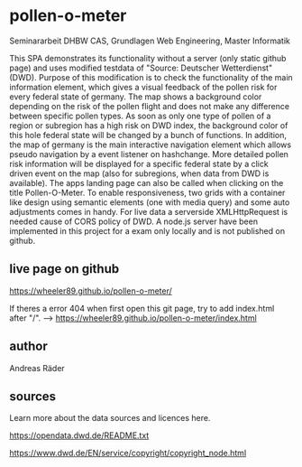 # pollen-o-meter
Seminararbeit DHBW CAS, Grundlagen Web Engineering, Master Informatik

This SPA demonstrates its functionality without a server (only static github page) and uses modified testdata of "Source: Deutscher Wetterdienst" (DWD). Purpose of this modification is to check the functionality of the main information element, which gives a visual feedback of the pollen risk for every federal state of germany. The map shows a background color depending on the risk of the pollen flight and does not make any difference between specific pollen types. As soon as only one type of pollen of a region or subregion has a high risk on DWD index, the background color of this hole federal state will be changed by a bunch of functions. In addition, the map of germany is the main interactive navigation element which allows pseudo navigation by a event listener on hashchange. More detailed pollen risk information will be displayed for a specific federal state by a click driven event on the map (also for subregions, when data from DWD is available). The apps landing page can also be called when clicking on the title Pollen-O-Meter. To enable responsiveness, two grids with a container like design using semantic elements (one with media query) and some auto adjustments comes in handy. For live data a serverside XMLHttpRequest is needed cause of CORS policy of DWD. A node.js server have been implemented in this project for a exam only locally and is not published on github.

## live page on github
https://wheeler89.github.io/pollen-o-meter/

If theres a error 404 when first open this git page, try to add index.html after "/".
--> https://wheeler89.github.io/pollen-o-meter/index.html

## author
Andreas Räder

## sources
Learn more about the data sources and licences here.

https://opendata.dwd.de/README.txt

https://www.dwd.de/EN/service/copyright/copyright_node.html 




